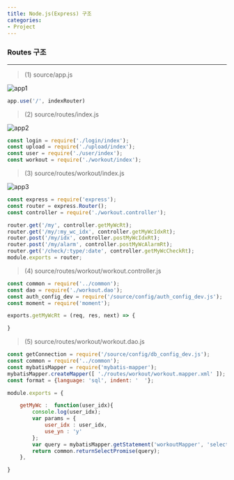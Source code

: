 ```yaml
---
title: Node.js(Express) 구조
categories:
- Project
---
```


### **Routes 구조**
---
> (1) source/app.js 

![app1](https://user-images.githubusercontent.com/72685070/104446838-5a3d4e80-55de-11eb-9de6-01285eb26b9c.PNG)
```javascript
app.use('/', indexRouter)
```

> (2) source/routes/index.js

![app2](https://user-images.githubusercontent.com/72685070/104446896-6d501e80-55de-11eb-8eed-04aa4fd18d45.PNG)
```javascript
const login = require('./login/index');
const upload = require('./upload/index');
const user = require('./user/index');
const workout = require('./workout/index');
```

> (3) source/routes/workout/index.js

![app3](https://user-images.githubusercontent.com/72685070/104447643-6bd32600-55df-11eb-91ff-7fd0e1464def.PNG)

```javascript
const express = require('express');
const router = express.Router();
const controller = require('./workout.controller');

router.get('/my', controller.getMyWcRt);
router.get('/my/:my_wc_idx', controller.getMyWcIdxRt);
router.post('/my/idx', controller.postMyWcIdxRt);
router.post('/my/alarm', controller.postMyWcAlarmRt);
router.get('/check/:type/:date', controller.getMyWcCheckRt);
module.exports = router;
```

> (4) source/routes/workout/workout.controller.js

```javascript
const common = require('../common');
const dao = require('./workout.dao');
const auth_config_dev = require('/source/config/auth_config_dev.js');
const moment = require('moment');

exports.getMyWcRt = (req, res, next) => {

}

```

> (5) source/routes/workout/workout.dao.js

```javascript
const getConnection = require('/source/config/db_config_dev.js');
const common = require('../common');
const mybatisMapper = require('mybatis-mapper');
mybatisMapper.createMapper([ './routes/workout/workout.mapper.xml' ]);
const format = {language: 'sql', indent: '  '};

module.exports = {

    getMyWc :  function(user_idx){
        console.log(user_idx);
        var params = {
            user_idx : user_idx,
            use_yn : 'y'
        };
        var query = mybatisMapper.getStatement('workoutMapper', 'selectMyWc', params, format);
        return common.returnSelectPromise(query);
    },

}

```
